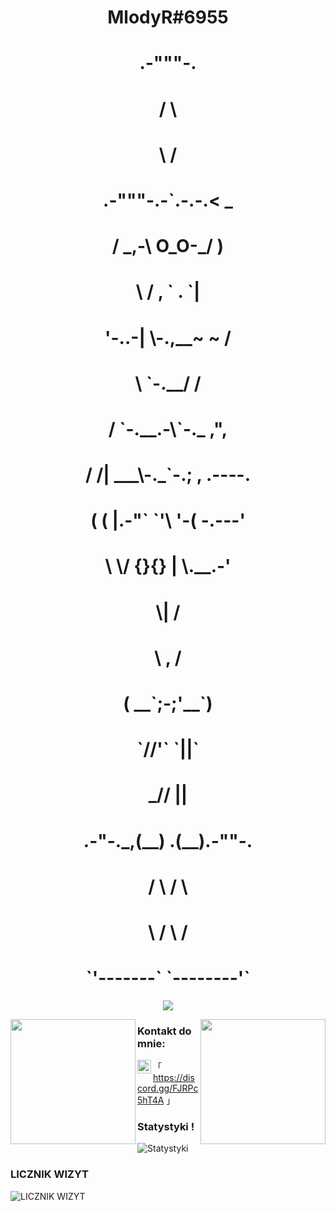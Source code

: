<h1 align="center">MlodyR#6955</h1>
<h1 align="center">             .-"""-.</h1>
<h1 align="center">            /       \</h1>
<h1 align="center">            \       /</h1>
<h1 align="center">     .-"""-.-`.-.-.<  _</h1>
<h1 align="center">    /      _,-\ O_O-_/ ) </h1>
<h1 align="center">    \     / ,  `   . `|</h1>
<h1 align="center">     '-..-| \-.,__~ ~ /   </h1>     
<h1 align="center">           \ `-.__/  /   </h1>      
<h1 align="center">          / `-.__.-\`-._    ,",</h1>
<h1 align="center">         / /|    ___\-._`-.;  , .----.  </h1>
<h1 align="center">        ( ( |.-"`   `'\ '-(     -.---' </h1>
<h1 align="center">        \ \/    {}{}  |   \.__.-'</h1>
<h1 align="center">          \|           /     </h1>
<h1 align="center">           \        , /</h1>
<h1 align="center">           ( __`;-;'__`)</h1>
<h1 align="center">           `//'`   `||`</h1>
<h1 align="center">          _//       ||</h1>
<h1 align="center">  .-"-._,(__)     .(__).-""-.</h1>
<h1 align="center"> /          \    /           \</h1>
<h1 align="center">\          /    \           /</h1>
<h1 align="center"> `'-------`      `--------'`</h1>

<p align="center">
  <img src="https://readme-typing-svg.herokuapp.com/?center=true&vCenter=true&color=da3287&width=500&lines=+discord.gg/FJRPc5hT4A" />
</p>


<img align="left" height="200" src="https://media.giphy.com/media/YMkdLKfomkpDGNM9NB/giphy.gif"/>

<img align="right" height="200" src="https://media.giphy.com/media/YMkdLKfomkpDGNM9NB/giphy.gif"/>

### Kontakt do mnie: 

「 <img align="left" alt="Discord" width="22px" src="https://cdn.jsdelivr.net/npm/simple-icons@v3/icons/discord.svg" />https://discord.gg/FJRPc5hT4A 」
<br />


### Statystyki !
![Statystyki](https://github-readme-stats.vercel.app/api?username=MlodyR&count_private=true&show_icons=true?theme=buefy)


 ### LICZNIK WIZYT
  ![LICZNIK WIZYT](https://profile-counter.glitch.me/MlodyR/count.svg)

<br />

